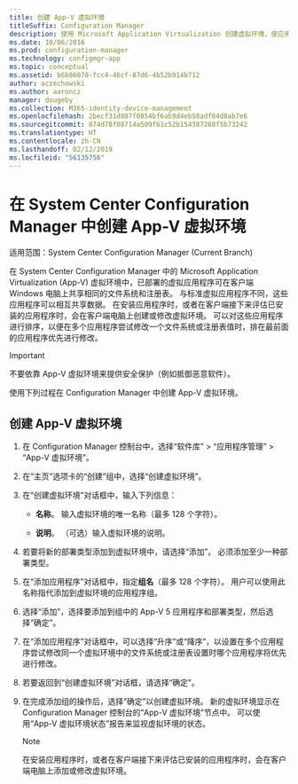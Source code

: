 ```yaml
---
title: 创建 App-V 虚拟环境
titleSuffix: Configuration Manager
description: 使用 Microsoft Application Virtualization 创建虚拟环境，使应用可以相互共享数据。
ms.date: 10/06/2016
ms.prod: configuration-manager
ms.technology: configmgr-app
ms.topic: conceptual
ms.assetid: b6b86078-fcc4-46cf-87d6-4b52b914b712
author: aczechowski
ms.author: aaroncz
manager: dougeby
ms.collection: M365-identity-device-management
ms.openlocfilehash: 2becf31d807f0854bf6ab9d4eb58adf84d8ab7e6
ms.sourcegitcommit: 874d78f08714a509f61c52b154387268f5b73242
ms.translationtype: HT
ms.contentlocale: zh-CN
ms.lasthandoff: 02/12/2019
ms.locfileid: "56135756"
---
```

# <a name="create-app-v-virtual-environments-in-system-center-configuration-manager"></a>在 System Center Configuration Manager 中创建 App-V 虚拟环境

适用范围：System Center Configuration Manager (Current Branch)

在 System Center Configuration Manager 中的 Microsoft Application Virtualization (App-V) 虚拟环境中，已部署的虚拟应用程序可在客户端 Windows 电脑上共享相同的文件系统和注册表。 与标准虚拟应用程序不同，这些应用程序可以相互共享数据。 在安装应用程序时，或者在客户端接下来评估已安装的应用程序时，会在客户端电脑上创建或修改虚拟环境。 可以对这些应用程序进行排序，以便在多个应用程序尝试修改一个文件系统或注册表值时，排在最前面的应用程序优先进行修改。  

> [!IMPORTANT]  
>  不要依靠 App-V 虚拟环境来提供安全保护（例如抵御恶意软件）。  

 使用下列过程在 Configuration Manager 中创建 App-V 虚拟环境。  

## <a name="create-an-app-v-virtual-environment"></a>创建 App-V 虚拟环境  

1.  在 Configuration Manager 控制台中，选择“软件库” > “应用程序管理” > “App-V 虚拟环境”。  

3.  在“主页”选项卡的“创建”组中，选择“创建虚拟环境”。  

4.  在“创建虚拟环境”对话框中，输入下列信息：  

    -   **名称**。  输入虚拟环境的唯一名称（最多 128 个字符）。  

    -   **说明**。 （可选）输入虚拟环境的说明。  

5.  若要将新的部署类型添加到虚拟环境中，请选择“添加”。 必须添加至少一种部署类型。  

6.  在“添加应用程序”对话框中，指定**组名**（最多 128 个字符）。 用户可以使用此名称指代添加到虚拟环境的应用程序组。  

7.  选择“添加”，选择要添加到组中的 App-V 5 应用程序和部署类型，然后选择“确定”。  

8.  在“添加应用程序”对话框中，可以选择“升序”或“降序”，以设置在多个应用程序尝试修改同一个虚拟环境中的文件系统或注册表设置时哪个应用程序将优先进行修改。  

9. 若要返回到“创建虚拟环境”对话框，请选择“确定”。  

10. 在完成添加组的操作后，选择“确定”以创建虚拟环境。 新的虚拟环境显示在 Configuration Manager 控制台的“App-V 虚拟环境”节点中。 可以使用“App-V 虚拟环境状态”报告来监视虚拟环境的状态。  

    > [!NOTE]  
    >  在安装应用程序时，或者在客户端接下来评估已安装的应用程序时，会在客户端电脑上添加或修改虚拟环境。  
